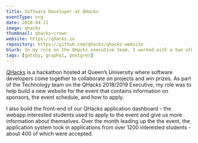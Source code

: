 ```yaml
---
title: Software Developer at QHacks
eventType: org
date: 2018-04-21
image: qhacks
thumbnail: qhacks-crown
website: https://qhacks.io
repository: https://github.com/qhacks/qhacks-website
blurb: In my role on the QHacks executive team, I worked with a two other members of the exec to build the landing page for the hackathon as well as the interface students use to apply.
tags: [gatsby, graphql, postgres]
---
```


[QHacks](https://qhacks.io) is a hackathon hosted at Queen’s University where software developers come together to collaborate on projects and win prizes. As part of the Technology team on the QHacks 2018/2019 Executive, my role was to help build a new website for the event that contains information on sponsors, the event schedule, and how to apply.

I also build the front-end of our QHacks application dashboard - the webapp interested students used to apply to the event and give us more information about themselves. Over the month leading up the the event, the application system took in applications from over 1200 interested students - about 400 of which were accepted.

